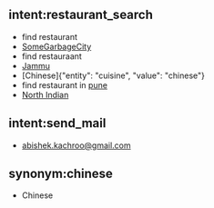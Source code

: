 ## intent:restaurant_search
- find restaurant
- [SomeGarbageCity](location)
- find restauraant
- [Jammu](location)
- [Chinese]{"entity": "cuisine", "value": "chinese"}
- find restaurant in [pune](location)
- [North Indian](cuisine)

## intent:send_mail
- [abishek.kachroo@gmail.com](emailid)

## synonym:chinese
- Chinese
